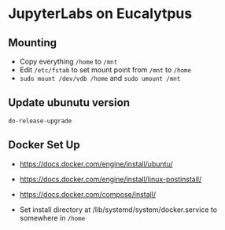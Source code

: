 # JupyterLabs on Eucalytpus

## Mounting
- Copy everything `/home` to `/mnt`
- Edit `/etc/fstab` to set mount point from `/mnt` to `/home`
- `sudo mount /dev/vdb /home` and `sudo umount /mnt`

## Update ubunutu version
`do-release-upgrade`

## Docker Set Up
- https://docs.docker.com/engine/install/ubuntu/

- https://docs.docker.com/engine/install/linux-postinstall/

- https://docs.docker.com/compose/install/


- Set install directory at /lib/systemd/system/docker.service to somewhere in `/home`
